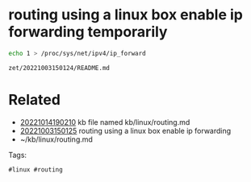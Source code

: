# routing using a linux box enable ip forwarding temporarily
```bash
echo 1 > /proc/sys/net/ipv4/ip_forward
```

` zet/20221003150124/README.md `

# Related

- [20221014190210](/zet/20221014190210/README.md) kb file named kb/linux/routing.md
- [20221003150125](/zet/20221003150125/README.md) routing using a linux box enable ip forwarding
- ~/kb/linux/routing.md

Tags:

    #linux #routing 
